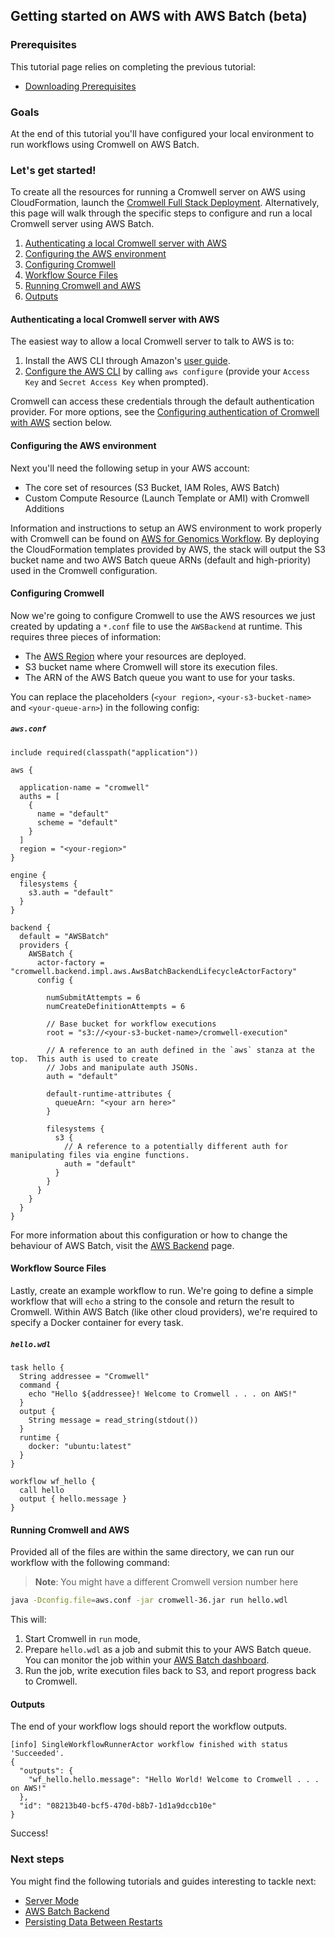 ## Getting started on AWS with AWS Batch (beta)

### Prerequisites

This tutorial page relies on completing the previous tutorial:

* [Downloading Prerequisites](FiveMinuteIntro.md)

### Goals

At the end of this tutorial you'll have configured your local environment to run workflows using Cromwell on AWS Batch.

### Let's get started!

To create all the resources for running a Cromwell server on AWS using CloudFormation, launch the [Cromwell Full Stack Deployment](https://docs.opendata.aws/genomics-workflows/orchestration/cromwell/cromwell-overview/).  Alternatively, this page will walk through the specific steps to configure and run a local Cromwell server using AWS Batch.

1. [Authenticating a local Cromwell server with AWS](#authenticating-a-local-cromwell-server-with-aws)
2. [Configuring the AWS environment](#configuring-the-aws-environment)
3. [Configuring Cromwell](#configuring-cromwell)
4. [Workflow Source Files](#workflow-source-files)
5. [Running Cromwell and AWS](#running-cromwell-and-aws)
6. [Outputs](#outputs)

#### Authenticating a local Cromwell server with AWS

The easiest way to allow a local Cromwell server to talk to AWS is to:

1. Install the AWS CLI through Amazon's [user guide](https://docs.aws.amazon.com/cli/latest/userguide/installing.html).
2. [Configure the AWS CLI](https://docs.aws.amazon.com/cli/latest/userguide/cli-chap-configure.html) by calling `aws configure` (provide your `Access Key` and `Secret Access Key` when prompted).

Cromwell can access these credentials through the default authentication provider. For more options, see the [Configuring authentication of Cromwell with AWS](/backends/AWSBatch#configuring-authentication) section below.


#### Configuring the AWS environment

Next you'll need the following setup in your AWS account:
- The core set of resources (S3 Bucket, IAM Roles, AWS Batch)
- Custom Compute Resource (Launch Template or AMI) with Cromwell Additions

Information and instructions to setup an AWS environment to work properly with Cromwell can be found on [AWS for Genomics Workflow](https://docs.opendata.aws/genomics-workflows/core-env/introduction/). By deploying the CloudFormation templates provided by AWS, the stack will output the S3 bucket name and two AWS Batch queue ARNs (default and high-priority) used in the Cromwell configuration.




#### Configuring Cromwell

Now we're going to configure Cromwell to use the AWS resources we just created by updating a `*.conf` file to use the `AWSBackend` at runtime. This requires three pieces of information:

- The [AWS Region](https://docs.aws.amazon.com/general/latest/gr/rande.html) where your resources are deployed.
- S3 bucket name where Cromwell will store its execution files.
- The ARN of the AWS Batch queue you want to use for your tasks.

You can replace the placeholders (`<your region>`, `<your-s3-bucket-name>` and `<your-queue-arn>`) in the following config:

##### `aws.conf`

```hocon
include required(classpath("application"))

aws {

  application-name = "cromwell"
  auths = [
    {
      name = "default"
      scheme = "default"
    }
  ]
  region = "<your-region>"
}

engine {
  filesystems {
    s3.auth = "default"
  }
}

backend {
  default = "AWSBatch"
  providers {
    AWSBatch {
      actor-factory = "cromwell.backend.impl.aws.AwsBatchBackendLifecycleActorFactory"
      config {
        
        numSubmitAttempts = 6
        numCreateDefinitionAttempts = 6

        // Base bucket for workflow executions
        root = "s3://<your-s3-bucket-name>/cromwell-execution"

        // A reference to an auth defined in the `aws` stanza at the top.  This auth is used to create
        // Jobs and manipulate auth JSONs.
        auth = "default"

        default-runtime-attributes {
          queueArn: "<your arn here>"
        }

        filesystems {
          s3 {
            // A reference to a potentially different auth for manipulating files via engine functions.
            auth = "default"
          }
        }
      }
    }
  }
}

```

For more information about this configuration or how to change the behaviour of AWS Batch, visit the [AWS Backend](/backends/AWSBatch) page.


#### Workflow Source Files 

Lastly, create an example workflow to run. We're going to define a simple workflow that will `echo` a string to the console and return the result to Cromwell. Within AWS Batch (like other cloud providers), we're required to specify a Docker container for every task.

##### `hello.wdl`

```wdl
task hello {
  String addressee = "Cromwell"
  command {
    echo "Hello ${addressee}! Welcome to Cromwell . . . on AWS!"
  }
  output {
    String message = read_string(stdout())
  }
  runtime {
    docker: "ubuntu:latest"
  }
}

workflow wf_hello {
  call hello
  output { hello.message }
}
```

#### Running Cromwell and AWS 

Provided all of the files are within the same directory, we can run our workflow with the following command:

> **Note**: You might have a different Cromwell version number here

```bash
java -Dconfig.file=aws.conf -jar cromwell-36.jar run hello.wdl
```

This will:
1. Start Cromwell in `run` mode,
2. Prepare `hello.wdl` as a job and submit this to your AWS Batch queue. You can monitor the job within your [AWS Batch dashboard](https://console.aws.amazon.com/batch/home).
3. Run the job, write execution files back to S3, and report progress back to Cromwell.

#### Outputs

The end of your workflow logs should report the workflow outputs.

```
[info] SingleWorkflowRunnerActor workflow finished with status 'Succeeded'.
{
  "outputs": {
    "wf_hello.hello.message": "Hello World! Welcome to Cromwell . . . on AWS!"
  },
  "id": "08213b40-bcf5-470d-b8b7-1d1a9dccb10e"
}
```

Success!

### Next steps

You might find the following tutorials and guides interesting to tackle next:

* [Server Mode](/tutorials/ServerMode)
* [AWS Batch Backend](/backends/AWSBatch)
* [Persisting Data Between Restarts](/tutorials/PersistentServer)
